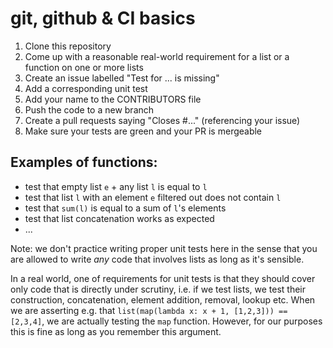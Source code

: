 # git, github & CI basics

1. Clone this repository
2. Come up with a reasonable real-world requirement for a list or a function on one or more lists
3. Create an issue labelled "Test for ... is missing"
4. Add a corresponding unit test
5. Add your name to the CONTRIBUTORS file
6. Push the code to a new branch
7. Create a pull requests saying "Closes #..." (referencing your issue)
8. Make sure your tests are green and your PR is mergeable

## Examples of functions:
- test that empty list `e` + any list `l` is equal to `l`
- test that list `l` with an element `e` filtered out does not contain `l`
- test that `sum(l)` is equal to a sum of `l`'s elements
- test that list concatenation works as expected
- ...

Note: we don't practice writing proper unit tests here in the sense that you are allowed to write _any_ code that involves lists as long as it's sensible.

In a real world, one of requirements for unit tests is that they should cover only code that is directly under scrutiny, i.e. if we test lists, we test their construction, concatenation, element addition, removal, lookup etc. When we are asserting e.g. that `list(map(lambda x: x + 1, [1,2,3])) == [2,3,4]`, we are actually testing the `map` function. However, for our purposes this is fine as long as you remember this argument.

